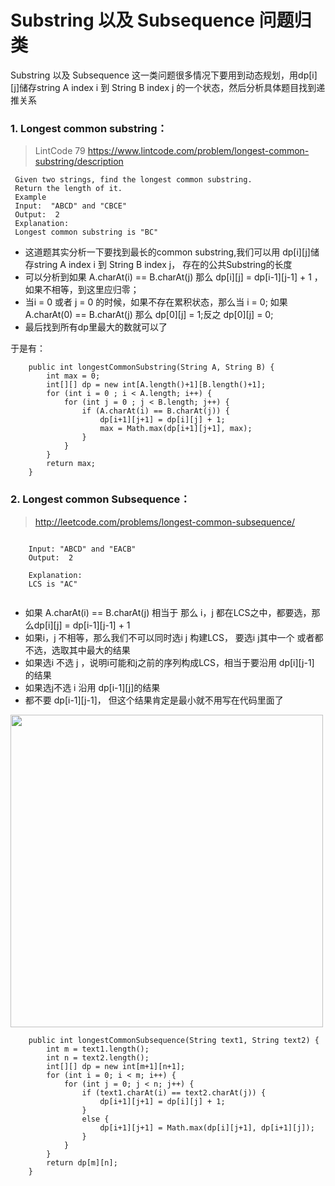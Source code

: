 # Substring 以及 Subsequence 问题归类


Substring 以及 Subsequence 这一类问题很多情况下要用到动态规划，用dp[i][j]储存string A index i 到 String B index j 的一个状态，然后分析具体题目找到递推关系

### 1. Longest common substring：


> LintCode 79 https://www.lintcode.com/problem/longest-common-substring/description
 
``` 
 Given two strings, find the longest common substring.
 Return the length of it.
 Example
 Input:  "ABCD" and "CBCE"
 Output:  2
 Explanation:
 Longest common substring is "BC"

``` 
- 这道题其实分析一下要找到最长的common substring,我们可以用 dp[i][j]储存string A index i 到 String B index j， 存在的公共Substring的长度
- 可以分析到如果 A.charAt(i) == B.charAt(j) 那么 dp[i][j] = dp[i-1][j-1] + 1 ，如果不相等，到这里应归零；
- 当i = 0 或者 j = 0 的时候，如果不存在累积状态，那么当 i = 0; 如果 A.charAt(0) == B.charAt(j) 那么 dp[0][j] = 1;反之 dp[0][j] = 0;
- 最后找到所有dp里最大的数就可以了

于是有：

```
	public int longestCommonSubstring(String A, String B) { 
		int max = 0;
   		int[][] dp = new int[A.length()+1][B.length()+1];
      	for (int i = 0 ; i < A.length; i++) {
            for (int j = 0 ; j < B.length; j++) {
                if (A.charAt(i) == B.charAt(j)) {
                    dp[i+1][j+1] = dp[i][j] + 1;
                    max = Math.max(dp[i+1][j+1], max);
                }
            }
      	}
     	return max;
    }

```


### 2. Longest common Subsequence：

> http://leetcode.com/problems/longest-common-subsequence/

```

	Input: "ABCD" and "EACB"
	Output:  2
	
	Explanation: 
	LCS is "AC"
	
```

- 如果 A.charAt(i) == B.charAt(j) 相当于 那么 i，j 都在LCS之中，都要选，那么dp[i][j] = dp[i-1][j-1] + 1 
- 如果i，j 不相等，那么我们不可以同时选i j 构建LCS， 要选i j其中一个 或者都不选，选取其中最大的结果
- 如果选i 不选 j ，说明i可能和j之前的序列构成LCS，相当于要沿用 dp[i][j-1] 的结果
- 如果选j不选 i 沿用 dp[i-1][j]的结果
- 都不要 dp[i-1][j-1]， 但这个结果肯定是最小就不用写在代码里面了


<img src="https://raw.githubusercontent.com/zeyao/TechNotes/master/Document/LCS.jpg" style="height:500px" />

```
    public int longestCommonSubsequence(String text1, String text2) {
        int m = text1.length();
        int n = text2.length();
        int[][] dp = new int[m+1][n+1];
        for (int i = 0; i < m; i++) {
            for (int j = 0; j < n; j++) {
                if (text1.charAt(i) == text2.charAt(j)) {
                    dp[i+1][j+1] = dp[i][j] + 1;
                }
                else {
                    dp[i+1][j+1] = Math.max(dp[i][j+1], dp[i+1][j]);   
                }
            }
        }
        return dp[m][n];
    }

```